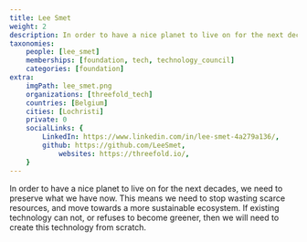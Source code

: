 ```yaml
---
title: Lee Smet
weight: 2
description: In order to have a nice planet to live on for the next decades, we need to preserve what we have now.
taxonomies:
    people: [lee_smet]
    memberships: [foundation, tech, technology_council]
    categories: [foundation]
extra:
    imgPath: lee_smet.png
    organizations: [threefold_tech]
    countries: [Belgium]
    cities: [Lochristi]
    private: 0
    socialLinks: {
        LinkedIn: https://www.linkedin.com/in/lee-smet-4a279a136/,
        github: https://github.com/LeeSmet,
            websites: https://threefold.io/,
    }
---
```


In order to have a nice planet to live on for the next decades, we need to preserve what we have now. This means we need to stop wasting scarce resources, and move towards a more sustainable ecosystem. If existing technology can not, or refuses to become greener, then we will need to create this technology from scratch.
